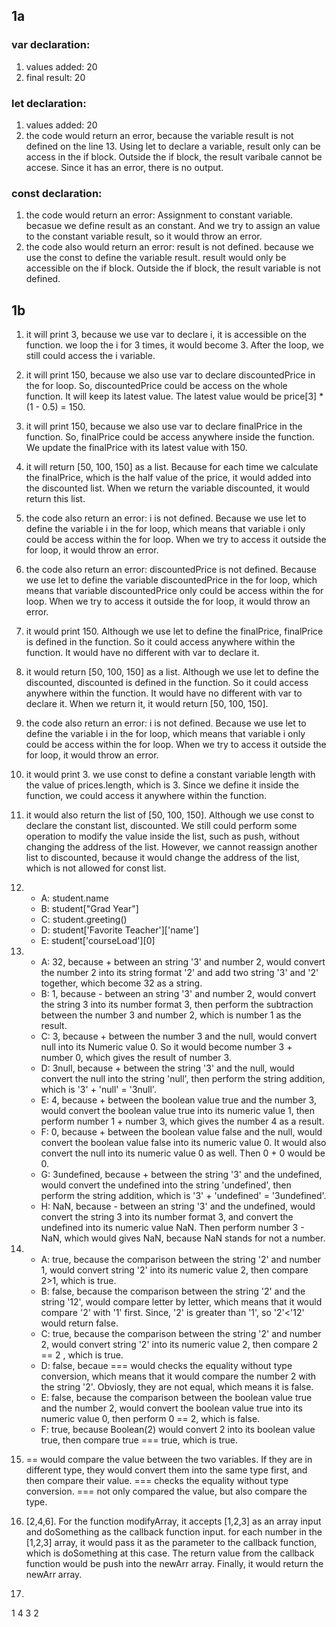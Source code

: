 ## 1a 
### var declaration:
1. values added: 20
2. final result: 20

### let declaration:
1. values added: 20
2.  the code would return an error, because the variable result is not defined on the line 13. Using let to declare a variable, result only can be access in the if block. Outside the if block, the result varibale cannot be accese. Since it has an error, there is no output.

### const declaration:
1. the code would return an error: Assignment to constant variable. becasue we define result as an constant. And we try to assign an value to the constant variable result, so it would throw an error.
2. the code also would return an error: result is not defined. because we use the const to define the variable result. result would only be accessible on the if block. Outside the if block, the result variable is not  defined.

## 1b
1. it will print 3, because we use var to declare i, it is accessible on the function. we loop the i for 3 times, it would become 3. After the loop, we still could access the i variable.
2. it will print 150, because we also use var to declare discountedPrice in the for loop. So, discountedPrice could be access on the whole function. It will keep its latest value. The latest value would be price[3] * (1 - 0.5) = 150.
3. it will print 150, because we also use var to declare finalPrice in the function. So, finalPrice could be access anywhere inside the function. We update the finalPrice with its latest value with 150. 
4. it will return [50, 100, 150] as a list. Because for each time we calculate the finalPrice, which is the half value of the price, it would added into the discounted list. When we return the variable discounted, it would return this list.
5. the code also return an error: i is not defined. Because we use let to define the variable i in the for loop, which means that variable i only could be access within the for loop. When we try to access it outside the for loop, it would throw an error.
6. the code also return an error: discountedPrice is not defined. Because we use let to define the variable discountedPrice in the for loop, which means that variable discountedPrice only could be access within the for loop. When we try to access it outside the for loop, it would throw an error.
7. it would print 150. Although we use let to define the finalPrice, finalPrice is defined in the function. So it could access anywhere within the function. It would have no different with var to declare it.
8. it would return [50, 100, 150] as a list. Although we use let to define the discounted, discounted is defined in the function. So it could access anywhere within the function. It would have no different with var to declare it. When we return it, it would return [50, 100, 150].
9. the code also return an error: i is not defined. Because we use let to define the variable i in the for loop, which means that variable i only could be access within the for loop. When we try to access it outside the for loop, it would throw an error.
10. it would print 3. we use const to define a constant variable length with the value of prices.length, which is 3. Since we define it inside the function, we could access it anywhere within the function.
11. it would also return the list of [50, 100, 150]. Although we use const to declare the constant list, discounted. We still could perform some operation to modify the value inside the list, such as push, without changing the address of the list. However, we cannot reassign another list to discounted, because it would change the address of the list, which is not allowed for const list.
12. * A: student.name
    * B: student["Grad Year"]
    * C: student.greeting()
    * D: student['Favorite Teacher']['name']
    * E: student['courseLoad'][0]

13. * A: 32, because + between an string '3' and number 2, would convert the number 2 into its string format '2' and add two string '3' and '2' together, which become 32 as a string.
    * B: 1, because - between an string '3' and number 2, would convert the string 3 into its number format 3, then perform the subtraction between the number 3 and number 2, which is number 1 as the result.
    * C: 3, because +  between the number 3 and the null, would convert null into its Numeric value 0. So it would become number 3 + number 0, which gives the result of number 3.
    * D: 3null, because + between the string '3' and the null, would convert the null into the string 'null', then perform the string addition, which is '3' + 'null' = '3null'.
    * E: 4, because + between the boolean value true and the number 3, would convert the boolean value true into its numeric value 1, then perform number 1 + number 3, which gives the number 4 as a result.
    * F: 0, because + between the boolean value false and the null, would convert the boolean value false into its numeric value 0. It would also convert the null into its numeric value 0 as well. Then 0 + 0 would be 0. 
    * G: 3undefined, because + between the string '3' and the undefined, would convert the undefined into the string 'undefined', then perform the string addition, which is '3' + 'undefined' = '3undefined'.
    * H: NaN, because - between an string '3' and the undefined, would convert the string 3 into its number format 3, and convert the undefined into its numeric value NaN. Then perform number 3 - NaN, which would gives NaN, because NaN stands for not a number. 

14. * A: true, because the comparison between the string '2' and number 1, would convert string '2' into its numeric value 2, then compare 2>1, which is true.
    * B: false, because the comparison between the string '2' and the string '12', would compare letter by letter, which means that it would compare '2' with '1' first. Since, '2' is greater than '1', so '2'<'12' would return false.
    * C: true,  because the comparison between the string '2' and number 2, would convert string '2' into its numeric value 2, then compare 2 == 2 , which is true.
    * D: false, becaue === would checks the equality without type conversion, which means that it would compare the number 2 with the string '2'. Obviosly, they are not equal, which means it is false. 
    * E: false, because the comparison between the boolean value true and the number 2, would convert the boolean value true into its numeric value 0, then perform 0 == 2, which is false.
    * F: true, because Boolean(2) would convert 2 into its boolean value true, then compare true === true, which is true.

15. == would compare the value between the two variables. If they are in different type, they would convert them into the same type first, and then compare their value. === checks the equality without type conversion. === not only compared the value, but also compare the type. 


17. [2,4,6].  For the function modifyArray, it accepts [1,2,3] as an array input and doSomething as the callback function input. for each number in the [1,2,3] array, it would pass it as the parameter to the callback function, which is doSomething at this case. The return value from the callback function would be push into the newArr array. Finally, it would return the newArr array.

18. 
1
4
3
2


